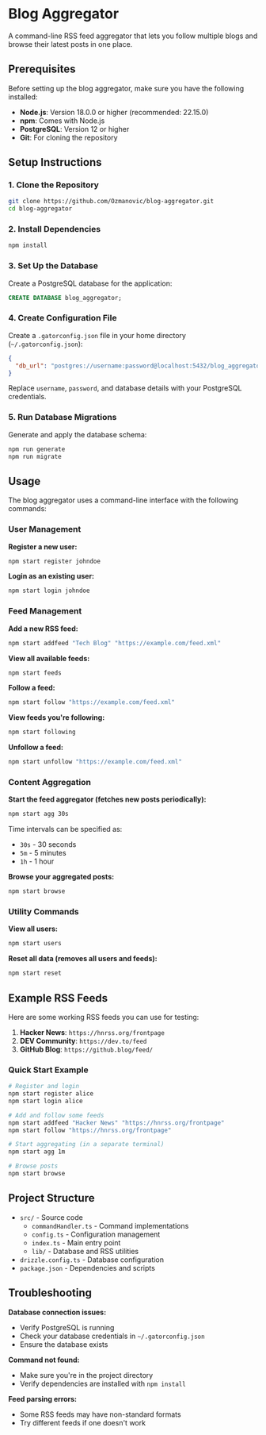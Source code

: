 # Blog Aggregator

A command-line RSS feed aggregator that lets you follow multiple blogs and browse their latest posts in one place.

## Prerequisites

Before setting up the blog aggregator, make sure you have the following installed:

- **Node.js**: Version 18.0.0 or higher (recommended: 22.15.0)
- **npm**: Comes with Node.js
- **PostgreSQL**: Version 12 or higher
- **Git**: For cloning the repository

## Setup Instructions

### 1. Clone the Repository

```bash
git clone https://github.com/Ozmanovic/blog-aggregator.git
cd blog-aggregator
```

### 2. Install Dependencies

```bash
npm install
```

### 3. Set Up the Database

Create a PostgreSQL database for the application:

```sql
CREATE DATABASE blog_aggregator;
```

### 4. Create Configuration File

Create a `.gatorconfig.json` file in your home directory (`~/.gatorconfig.json`):

```json
{
  "db_url": "postgres://username:password@localhost:5432/blog_aggregator"
}
```

Replace `username`, `password`, and database details with your PostgreSQL credentials.

### 5. Run Database Migrations

Generate and apply the database schema:

```bash
npm run generate
npm run migrate
```

## Usage

The blog aggregator uses a command-line interface with the following commands:

### User Management

**Register a new user:**
```bash
npm start register johndoe
```

**Login as an existing user:**
```bash
npm start login johndoe
```

### Feed Management

**Add a new RSS feed:**
```bash
npm start addfeed "Tech Blog" "https://example.com/feed.xml"
```

**View all available feeds:**
```bash
npm start feeds
```

**Follow a feed:**
```bash
npm start follow "https://example.com/feed.xml"
```

**View feeds you're following:**
```bash
npm start following
```

**Unfollow a feed:**
```bash
npm start unfollow "https://example.com/feed.xml"
```

### Content Aggregation

**Start the feed aggregator (fetches new posts periodically):**
```bash
npm start agg 30s
```

Time intervals can be specified as:
- `30s` - 30 seconds
- `5m` - 5 minutes  
- `1h` - 1 hour

**Browse your aggregated posts:**
```bash
npm start browse
```

### Utility Commands

**View all users:**
```bash
npm start users
```

**Reset all data (removes all users and feeds):**
```bash
npm start reset
```

## Example RSS Feeds

Here are some working RSS feeds you can use for testing:

1. **Hacker News**: `https://hnrss.org/frontpage`
2. **DEV Community**: `https://dev.to/feed`
3. **GitHub Blog**: `https://github.blog/feed/`

### Quick Start Example

```bash
# Register and login
npm start register alice
npm start login alice

# Add and follow some feeds
npm start addfeed "Hacker News" "https://hnrss.org/frontpage"
npm start follow "https://hnrss.org/frontpage"

# Start aggregating (in a separate terminal)
npm start agg 1m

# Browse posts
npm start browse
```

## Project Structure

- `src/` - Source code
  - `commandHandler.ts` - Command implementations
  - `config.ts` - Configuration management
  - `index.ts` - Main entry point
  - `lib/` - Database and RSS utilities
- `drizzle.config.ts` - Database configuration
- `package.json` - Dependencies and scripts

## Troubleshooting

**Database connection issues:**
- Verify PostgreSQL is running
- Check your database credentials in `~/.gatorconfig.json`
- Ensure the database exists

**Command not found:**
- Make sure you're in the project directory
- Verify dependencies are installed with `npm install`

**Feed parsing errors:**
- Some RSS feeds may have non-standard formats
- Try different feeds if one doesn't work
